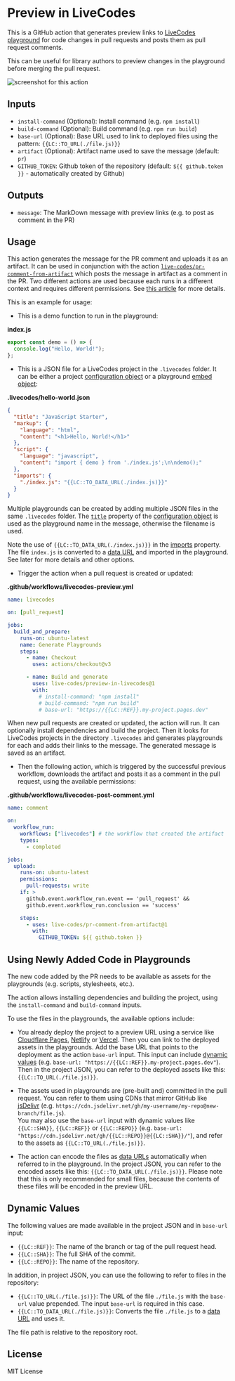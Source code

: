 # Preview in LiveCodes

This is a GitHub action that generates preview links to [LiveCodes playground](https://livecodes.io) for code changes in pull requests and posts them as pull request comments.

This can be useful for library authors to preview changes in the playground before merging the pull request.

![screenshot for this action](https://pbs.twimg.com/media/GFNTN7PWcAAoaTf?format=jpg&name=medium)

## Inputs

- `install-command` (Optional): Install command (e.g. `npm install`)
- `build-command` (Optional): Build command (e.g. `npm run build`)
- `base-url` (Optional): Base URL used to link to deployed files using the pattern: `{{LC::TO_URL(./file.js)}}`
- `artifact` (Optional): Artifact name used to save the message (default: `pr`)
- `GITHUB_TOKEN`: Github token of the repository (default: `${{ github.token }}` - automatically created by Github)

## Outputs

- `message`: The MarkDown message with preview links (e.g. to post as comment in the PR)

## Usage

This action generates the message for the PR comment and uploads it as an artifact. It can be used in conjunction with the action [`live-codes/pr-comment-from-artifact`](https://github.com/live-codes/pr-comment-from-artifact) which posts the message in artifact as a comment in the PR. Two different actions are used because each runs in a different context and requires different permissions. See [this article](https://securitylab.github.com/research/github-actions-preventing-pwn-requests/) for more details.

This is an example for usage:

- This is a demo function to run in the playground:

**index.js**

```js
export const demo = () => {
  console.log("Hello, World!");
};
```

- This is a JSON file for a LiveCodes project in the `.livecodes` folder. It can be either a project [configuration object](https://livecodes.io/docs/configuration/configuration-object) or a playground [embed object](https://livecodes.io/docs/sdk/js-ts#createplayground):

**.livecodes/hello-world.json**

```json
{
  "title": "JavaScript Starter",
  "markup": {
    "language": "html",
    "content": "<h1>Hello, World!</h1>"
  },
  "script": {
    "language": "javascript",
    "content": "import { demo } from './index.js';\n\ndemo();"
  },
  "imports": {
    "./index.js": "{{LC::TO_DATA_URL(./index.js)}}"
  }
}
```

Multiple playgrounds can be created by adding multiple JSON files in the same `.livecodes` folder. The [`title`](https://livecodes.io/docs/configuration/configuration-object#title) property of the [configuration object](https://livecodes.io/docs/configuration/configuration-object) is used as the playground name in the message, otherwise the filename is used.

Note the use of `{{LC::TO_DATA_URL(./index.js)}}` in the [imports](https://livecodes.io/docs/features/module-resolution#custom-module-resolution) property. The file `index.js` is converted to a [data URL](https://developer.mozilla.org/en-US/docs/Web/HTTP/Basics_of_HTTP/Data_URIs) and imported in the playground. See later for more details and other options.

- Trigger the action when a pull request is created or updated:

**.github/workflows/livecodes-preview.yml**

```yaml
name: livecodes

on: [pull_request]

jobs:
  build_and_prepare:
    runs-on: ubuntu-latest
    name: Generate Playgrounds
    steps:
      - name: Checkout
        uses: actions/checkout@v3

      - name: Build and generate
        uses: live-codes/preview-in-livecodes@1
        with:
          # install-command: "npm install"
          # build-command: "npm run build"
          # base-url: "https://{{LC::REF}}.my-project.pages.dev"
```

When new pull requests are created or updated, the action will run. It can optionally install dependencies and build the project. Then it looks for LiveCodes projects in the directory `.livecodes` and generates playgrounds for each and adds their links to the message. The generated message is saved as an artifact.

- Then the following action, which is triggered by the successful previous workflow, downloads the artifact and posts it as a comment in the pull request, using the available permissions:

**.github/workflows/livecodes-post-comment.yml**

```yaml
name: comment

on:
  workflow_run:
    workflows: ["livecodes"] # the workflow that created the artifact
    types:
      - completed

jobs:
  upload:
    runs-on: ubuntu-latest
    permissions:
      pull-requests: write
    if: >
      github.event.workflow_run.event == 'pull_request' &&
      github.event.workflow_run.conclusion == 'success'

    steps:
      - uses: live-codes/pr-comment-from-artifact@1
        with:
          GITHUB_TOKEN: ${{ github.token }}
```

## Using Newly Added Code in Playgrounds

The new code added by the PR needs to be available as assets for the playgrounds (e.g. scripts, stylesheets, etc.).

The action allows installing dependencies and building the project, using the `install-command` and `build-command` inputs.

To use the files in the playgrounds, the available options include:

- You already deploy the project to a preview URL using a service like [Cloudflare Pages](https://pages.cloudflare.com/), [Netlify](https://www.netlify.com/) or [Vercel](https://vercel.com/). Then you can link to the deployed assets in the playgrounds. Add the base URL that points to the deployment as the action `base-url` input. This input can include [dynamic values](#dynamic-values) (e.g. `base-url: "https://{{LC::REF}}.my-project.pages.dev"`). Then in the project JSON, you can refer to the deployed assets like this: `{{LC::TO_URL(./file.js)}}`.

- The assets used in playgrounds are (pre-built and) committed in the pull request. You can refer to them using CDNs that mirror GitHub like [jsDelivr](https://www.jsdelivr.com/) (e.g. `https://cdn.jsdelivr.net/gh/my-username/my-repo@new-branch/file.js`).  
  You may also use the `base-url` input with dynamic values like `{{LC::SHA}}`, `{{LC::REF}}` or `{{LC::REPO}}` (e.g. `base-url: "https://cdn.jsdelivr.net/gh/{{LC::REPO}}@{{LC::SHA}}/"`), and refer to the assets as `{{LC::TO_URL(./file.js)}}`.

- The action can encode the files as [data URLs](https://developer.mozilla.org/en-US/docs/Web/HTTP/Basics_of_HTTP/Data_URIs) automatically when referred to in the playground. In the project JSON, you can refer to the encoded assets like this: `{{LC::TO_DATA_URL(./file.js)}}`. Please note that this is only recommended for small files, because the contents of these files will be encoded in the preview URL.

## Dynamic Values

The following values are made available in the project JSON and in `base-url` input:

- `{{LC::REF}}`: The name of the branch or tag of the pull request head.
- `{{LC::SHA}}`: The full SHA of the commit.
- `{{LC::REPO}}`: The name of the repository.

In addition, in project JSON, you can use the following to refer to files in the repository:

- `{{LC::TO_URL(./file.js)}}`: The URL of the file `./file.js` with the `base-url` value prepended. The input `base-url` is required in this case.
- `{{LC::TO_DATA_URL(./file.js)}}`: Converts the file `./file.js` to a [data URL](https://developer.mozilla.org/en-US/docs/Web/HTTP/Basics_of_HTTP/Data_URIs) and uses it.

The file path is relative to the repository root.

## License

MIT License
